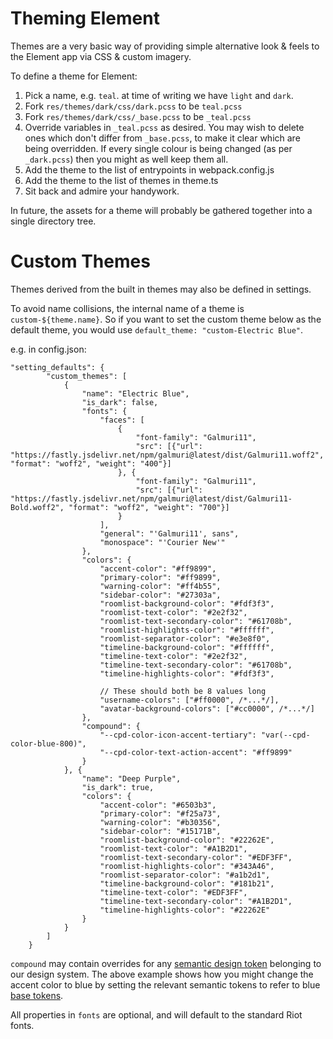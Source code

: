 # Theming Element

Themes are a very basic way of providing simple alternative look & feels to the
Element app via CSS & custom imagery.

To define a theme for Element:

1.  Pick a name, e.g. `teal`. at time of writing we have `light` and `dark`.
2.  Fork `res/themes/dark/css/dark.pcss` to be `teal.pcss`
3.  Fork `res/themes/dark/css/_base.pcss` to be `_teal.pcss`
4.  Override variables in `_teal.pcss` as desired. You may wish to delete ones
    which don't differ from `_base.pcss`, to make it clear which are being
    overridden. If every single colour is being changed (as per `_dark.pcss`)
    then you might as well keep them all.
5.  Add the theme to the list of entrypoints in webpack.config.js
6.  Add the theme to the list of themes in theme.ts
7.  Sit back and admire your handywork.

In future, the assets for a theme will probably be gathered together into a
single directory tree.

# Custom Themes

Themes derived from the built in themes may also be defined in settings.

To avoid name collisions, the internal name of a theme is
`custom-${theme.name}`. So if you want to set the custom theme below as the
default theme, you would use `default_theme: "custom-Electric Blue"`.

e.g. in config.json:

```json5
"setting_defaults": {
        "custom_themes": [
            {
                "name": "Electric Blue",
                "is_dark": false,
                "fonts": {
                    "faces": [
                        {
                            "font-family": "Galmuri11",
                            "src": [{"url": "https://fastly.jsdelivr.net/npm/galmuri@latest/dist/Galmuri11.woff2", "format": "woff2", "weight": "400"}]
                        }, {
                            "font-family": "Galmuri11",
                            "src": [{"url": "https://fastly.jsdelivr.net/npm/galmuri@latest/dist/Galmuri11-Bold.woff2", "format": "woff2", "weight": "700"}]
                        }
                    ],
                    "general": "'Galmuri11', sans",
                    "monospace": "'Courier New'"
                },
                "colors": {
                    "accent-color": "#ff9899",
                    "primary-color": "#ff9899",
                    "warning-color": "#ff4b55",
                    "sidebar-color": "#27303a",
                    "roomlist-background-color": "#fdf3f3",
                    "roomlist-text-color": "#2e2f32",
                    "roomlist-text-secondary-color": "#61708b",
                    "roomlist-highlights-color": "#ffffff",
                    "roomlist-separator-color": "#e3e8f0",
                    "timeline-background-color": "#ffffff",
                    "timeline-text-color": "#2e2f32",
                    "timeline-text-secondary-color": "#61708b",
                    "timeline-highlights-color": "#fdf3f3",

                    // These should both be 8 values long
                    "username-colors": ["#ff0000", /*...*/],
                    "avatar-background-colors": ["#cc0000", /*...*/]
                },
                "compound": {
                    "--cpd-color-icon-accent-tertiary": "var(--cpd-color-blue-800)",
                    "--cpd-color-text-action-accent": "#ff9899"
                }
            }, {
                "name": "Deep Purple",
                "is_dark": true,
                "colors": {
                    "accent-color": "#6503b3",
                    "primary-color": "#f25a73",
                    "warning-color": "#b30356",
                    "sidebar-color": "#15171B",
                    "roomlist-background-color": "#22262E",
                    "roomlist-text-color": "#A1B2D1",
                    "roomlist-text-secondary-color": "#EDF3FF",
                    "roomlist-highlights-color": "#343A46",
                    "roomlist-separator-color": "#a1b2d1",
                    "timeline-background-color": "#181b21",
                    "timeline-text-color": "#EDF3FF",
                    "timeline-text-secondary-color": "#A1B2D1",
                    "timeline-highlights-color": "#22262E"
                }
            }
        ]
    }
```

`compound` may contain overrides for any [semantic design token](https://compound.element.io/?path=/docs/tokens-semantic-colors--docs) belonging to our design system. The above example shows how you might change the accent color to blue by setting the relevant semantic tokens to refer to blue [base tokens](https://compound.element.io/?path=/docs/tokens-color-palettes--docs).

All properties in `fonts` are optional, and will default to the standard Riot fonts.
